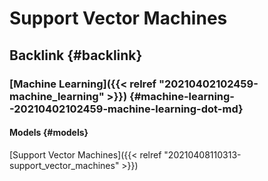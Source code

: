 # Support Vector Machines


## Backlink {#backlink}


### [Machine Learning]({{< relref "20210402102459-machine_learning" >}}) {#machine-learning--20210402102459-machine-learning-dot-md}


#### Models {#models}

[Support Vector Machines]({{< relref "20210408110313-support_vector_machines" >}})
